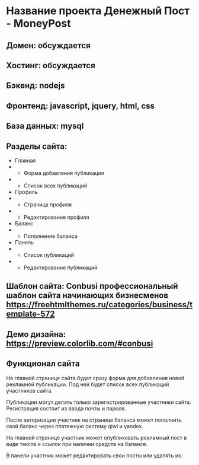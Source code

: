 # Название проекта Денежный Пост - MoneyPost

## Домен: обсуждается

## Хостинг: обсуждается

## Бэкенд: nodejs

## Фронтенд: javascript, jquery, html, css

## База данных: mysql

## Разделы сайта:
- Главная
- - Форма добавления публикации
- - Список всех публикаций
- Профиль
- - Страница профиля
- - Редактирование профиля
- Баланс
- - Пополнение баланса
- Панель
- - Список публикаций
- - Редактирование публикаций

## Шаблон сайта: Conbusi профессиональный шаблон сайта начинающих бизнесменов https://freehtmlthemes.ru/categories/business/template-572

## Демо дизайна: https://preview.colorlib.com/#conbusi

## Функционал сайта

На главной странице сайта будет сразу форма для добавления новой рекламной публикации. Под ней будет список всех публикаций участников сайта.

Публикации могут делать только зарегистрированные участники сайта. Регистрация состоит из ввода почты и пароля.

После авторизации участник на странице баланса может пополнить свой баланс через платежную систему qiwi и yandex.

На главной странице участник может опубликовать рекламный пост в виде текста и ссылок при наличии средств на балансе.

В панели участник может редактировать свои посты или удалять их.

